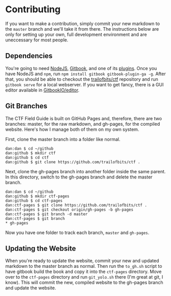 # Contributing
If you want to make a contribution, simply commit your new markdown to the `master` branch and we'll take it from there. The instructions below are only for setting up your own, full development environment and are uneccessary for most people.

## Dependencies
You're going to need [NodeJS](http://nodejs.org/), [Gitbook](https://github.com/GitbookIO/gitbook), and one of its [plugins](https://github.com/GitbookIO/plugin-ga). Once you have NodeJS and `npm`, run `npm install gitbook gitbook-plugin-ga -g`. After that, you should be able to checkout the [trailofbits/ctf](https://github.com/trailofbits/ctf) repository and run `gitbook serve` for a local webserver. If you want to get fancy, there is a GUI editor available in [GitbookIO/editor](https://github.com/GitbookIO/editor).

## Git Branches
The CTF Field Guide is built on GitHub Pages and, therefore, there are two branches: master, for the raw markdown, and gh-pages, for the compiled website. Here's how I manage both of them on my own system.

First, clone the master branch into a folder like normal.

```
dan:dan $ cd ~/github
dan:github $ mkdir ctf
dan:github $ cd ctf
dan:github $ git clone https://github.com/trailofbits/ctf .
```

Next, clone the gh-pages branch into another folder inside the same parent. In this directory, switch to the gh-pages branch and delete the master branch.

```
dan:dan $ cd ~/github
dan:github $ mkdir ctf-pages
dan:github $ cd ctf-pages
dan:ctf-pages $ git clone https://github.com/trailofbits/ctf .
dan:ctf-pages $ git checkout origin/gh-pages -b gh-pages
dan:ctf-pages $ git branch -d master
dan:ctf-pages $ git branch
* gh-pages
```

Now you have one folder to track each branch, `master` and `gh-pages`.

## Updating the Website
When you're ready to update the website, commit your new and updated markdown to the master branch as normal. Then run the `to_gh.sh` script to have gitbook build the book and copy it into the `ctf-pages` directory. Move over to the `ctf-pages` directory and run `git_yolo.sh` there (I'm great at git, I know). This will commit the new, compiled website to the gh-pages branch and update the website.
